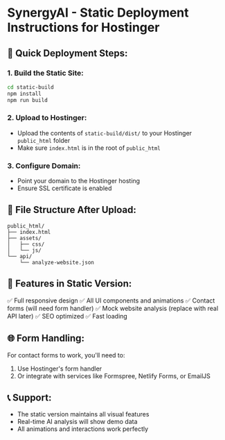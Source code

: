 # SynergyAI - Static Deployment Instructions for Hostinger

## 🚀 Quick Deployment Steps:

### 1. Build the Static Site:
```bash
cd static-build
npm install
npm run build
```

### 2. Upload to Hostinger:
- Upload the contents of `static-build/dist/` to your Hostinger `public_html` folder
- Make sure `index.html` is in the root of `public_html`

### 3. Configure Domain:
- Point your domain to the Hostinger hosting
- Ensure SSL certificate is enabled

## 📁 File Structure After Upload:
```
public_html/
├── index.html
├── assets/
│   ├── css/
│   └── js/
└── api/
    └── analyze-website.json
```

## 🔧 Features in Static Version:
✅ Full responsive design
✅ All UI components and animations
✅ Contact forms (will need form handler)
✅ Mock website analysis (replace with real API later)
✅ SEO optimized
✅ Fast loading

## 🌐 Form Handling:
For contact forms to work, you'll need to:
1. Use Hostinger's form handler
2. Or integrate with services like Formspree, Netlify Forms, or EmailJS

## 📞 Support:
- The static version maintains all visual features
- Real-time AI analysis will show demo data
- All animations and interactions work perfectly
